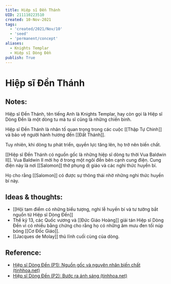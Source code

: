 ```yaml
---
title: Hiệp sĩ Đền Thánh
UID: 211110223510
created: 10-Nov-2021
tags:
  - 'created/2021/Nov/10'
  - 'seed'
  - 'permanent/concept'
aliases:
  - Knights Templar
  - Hiệp sĩ Dòng Đền
publish: True
---
```

# Hiệp sĩ Đền Thánh

## Notes:
Hiệp sĩ Đền Thánh, tên tiếng Anh là Knights Templar, hay còn gọi là Hiệp sĩ Dòng Đền là một dòng tu mà tu sĩ cũng là những chiến binh.

Hiệp sĩ Đền Thánh là nhân tố quan trọng trong các cuộc [[Thập Tự Chinh]] và bảo vệ người hành hương đến [[Đất Thánh]].

Tuy nhiên, khi dòng tu phát triển, quyền lực tăng lên, họ trở nên biến chất.

[[Hiệp sĩ Đền Thánh có nguồn gốc là những hiệp sĩ dòng tu thời Vua Baldwin II]]. Vua Baldwin II mời họ ở trong một ngôi đền bên cạnh cung điện. Cung điện này là nơi [[Salomon]] thờ phụng dị giáo và các nghi thức huyền bí.

Họ cho rằng [[Salomon]] có được sự thông thái nhờ những nghi thức huyền bí này.

## Ideas & thoughts:
- [[Hội tam điểm có những biểu tượng, nghi lễ huyền bí và tư tưởng bắt nguồn từ Hiệp sĩ Dòng Đền]]
- Thế kỷ 13, các Quốc vương và [[Đức Giáo Hoàng]] giải tán Hiệp sĩ Dòng Đền vì có nhiều bằng chứng cho rằng họ có những âm mưu đen tối núp bóng [[Cơ Đốc Giáo]].
- [[Jacques de Molay]] thủ lĩnh cuối cùng của dòng.


## Reference:
- [Hiệp sĩ Dòng Đền (P1): Nguồn gốc và nguyên nhân biến chất (tinhhoa.net)](https://tinhhoa.net/hiep-si-dong-den-va-hoi-tam-diem.html)
- [Hiệp sĩ Dòng Đền (P2): Bước ra ánh sáng (tinhhoa.net)](https://tinhhoa.net/hiep-si-dong-den-p2-buoc-ra-anh-sang.html)


